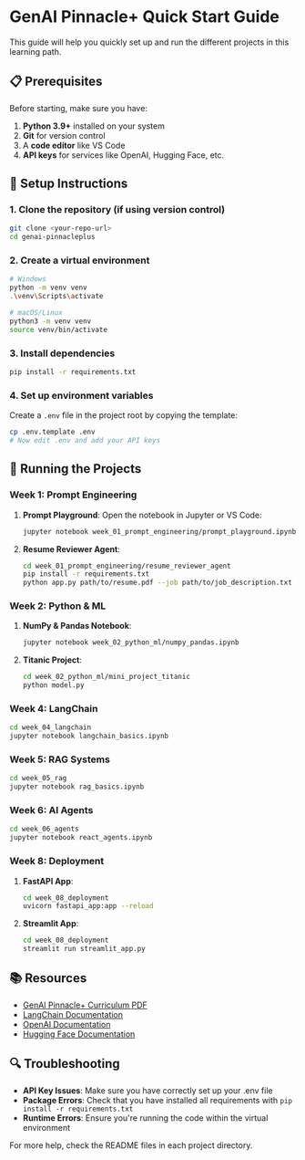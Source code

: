 # GenAI Pinnacle+ Quick Start Guide

This guide will help you quickly set up and run the different projects in this learning path.

## 📋 Prerequisites

Before starting, make sure you have:

1. **Python 3.9+** installed on your system
2. **Git** for version control
3. A **code editor** like VS Code
4. **API keys** for services like OpenAI, Hugging Face, etc.

## 🚀 Setup Instructions

### 1. Clone the repository (if using version control)

```bash
git clone <your-repo-url>
cd genai-pinnacleplus
```

### 2. Create a virtual environment

```bash
# Windows
python -m venv venv
.\venv\Scripts\activate

# macOS/Linux
python3 -m venv venv
source venv/bin/activate
```

### 3. Install dependencies

```bash
pip install -r requirements.txt
```

### 4. Set up environment variables

Create a `.env` file in the project root by copying the template:

```bash
cp .env.template .env
# Now edit .env and add your API keys
```

## 🧩 Running the Projects

### Week 1: Prompt Engineering

1. **Prompt Playground**:
   Open the notebook in Jupyter or VS Code:
   ```bash
   jupyter notebook week_01_prompt_engineering/prompt_playground.ipynb
   ```

2. **Resume Reviewer Agent**:
   ```bash
   cd week_01_prompt_engineering/resume_reviewer_agent
   pip install -r requirements.txt
   python app.py path/to/resume.pdf --job path/to/job_description.txt
   ```

### Week 2: Python & ML

1. **NumPy & Pandas Notebook**:
   ```bash
   jupyter notebook week_02_python_ml/numpy_pandas.ipynb
   ```

2. **Titanic Project**:
   ```bash
   cd week_02_python_ml/mini_project_titanic
   python model.py
   ```

### Week 4: LangChain

```bash
cd week_04_langchain
jupyter notebook langchain_basics.ipynb
```

### Week 5: RAG Systems

```bash
cd week_05_rag
jupyter notebook rag_basics.ipynb
```

### Week 6: AI Agents

```bash
cd week_06_agents
jupyter notebook react_agents.ipynb
```

### Week 8: Deployment

1. **FastAPI App**:
   ```bash
   cd week_08_deployment
   uvicorn fastapi_app:app --reload
   ```

2. **Streamlit App**:
   ```bash
   cd week_08_deployment
   streamlit run streamlit_app.py
   ```

## 📚 Resources

- [GenAI Pinnacle+ Curriculum PDF](./GenAI_Pinnacle_Plus_Projects.pdf)
- [LangChain Documentation](https://python.langchain.com/docs/)
- [OpenAI Documentation](https://platform.openai.com/docs/)
- [Hugging Face Documentation](https://huggingface.co/docs)

## 🔍 Troubleshooting

- **API Key Issues**: Make sure you have correctly set up your .env file
- **Package Errors**: Check that you have installed all requirements with `pip install -r requirements.txt`
- **Runtime Errors**: Ensure you're running the code within the virtual environment

For more help, check the README files in each project directory.
